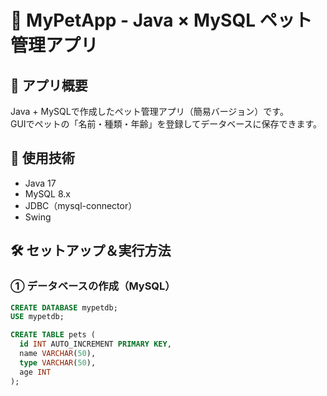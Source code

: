 # 🐾 MyPetApp - Java × MySQL ペット管理アプリ

## 📌 アプリ概要
Java + MySQLで作成したペット管理アプリ（簡易バージョン）です。  
GUIでペットの「名前・種類・年齢」を登録してデータベースに保存できます。


## 🚀 使用技術
- Java 17
- MySQL 8.x
- JDBC（mysql-connector）
- Swing

## 🛠️ セットアップ＆実行方法

### ① データベースの作成（MySQL）
```sql
CREATE DATABASE mypetdb;
USE mypetdb;

CREATE TABLE pets (
  id INT AUTO_INCREMENT PRIMARY KEY,
  name VARCHAR(50),
  type VARCHAR(50),
  age INT
);
